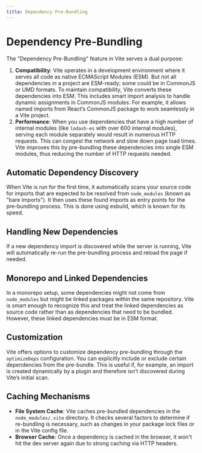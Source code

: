 ```yaml
---
title: Dependency Pre-Bundling
---
```


# Dependency Pre-Bundling

The "Dependency Pre-Bundling" feature in Vite serves a dual purpose:

1. **Compatibility**: Vite operates in a development environment where it serves all code as native ECMAScript Modules (ESM). But not all dependencies in a project are ESM-ready; some could be in CommonJS or UMD formats. To maintain compatibility, Vite converts these dependencies into ESM. This includes smart import analysis to handle dynamic assignments in CommonJS modules. For example, it allows named imports from React’s CommonJS package to work seamlessly in a Vite project.
2. **Performance**: When you use dependencies that have a high number of internal modules (like `lodash-es` with over 600 internal modules), serving each module separately would result in numerous HTTP requests. This can congest the network and slow down page load times. Vite improves this by pre-bundling these dependencies into single ESM modules, thus reducing the number of HTTP requests needed.

## Automatic Dependency Discovery

When Vite is run for the first time, it automatically scans your source code for imports that are expected to be resolved from `node_modules` (known as "bare imports"). It then uses these found imports as entry points for the pre-bundling process. This is done using esbuild, which is known for its speed.

## Handling New Dependencies

If a new dependency import is discovered while the server is running, Vite will automatically re-run the pre-bundling process and reload the page if needed.

## Monorepo and Linked Dependencies

In a monorepo setup, some dependencies might not come from `node_modules` but might be linked packages within the same repository. Vite is smart enough to recognize this and treat the linked dependencies as source code rather than as dependencies that need to be bundled. However, these linked dependencies must be in ESM format.

## Customization

Vite offers options to customize dependency pre-bundling through the `optimizeDeps` configuration. You can explicitly include or exclude certain dependencies from the pre-bundle. This is useful if, for example, an import is created dynamically by a plugin and therefore isn’t discovered during Vite’s initial scan.

## Caching Mechanisms

- **File System Cache**: Vite caches pre-bundled dependencies in the `node_modules/.vite` directory. It checks several factors to determine if re-bundling is necessary, such as changes in your package lock files or in the Vite config file.
- **Browser Cache**: Once a dependency is cached in the browser, it won't hit the dev server again due to strong caching via HTTP headers.

